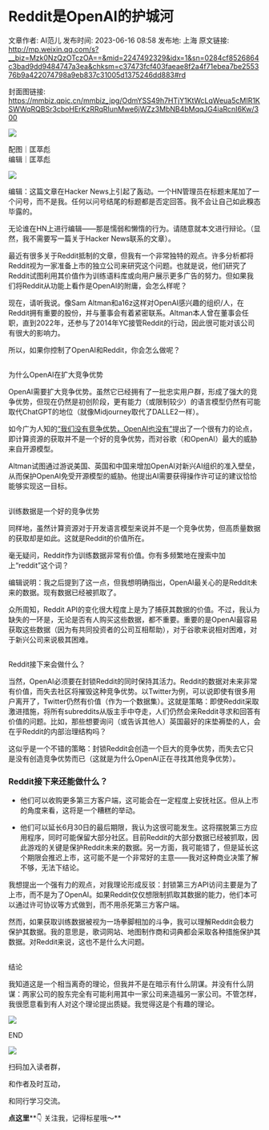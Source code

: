 # Reddit是OpenAI的护城河

文章作者: AI范儿
发布时间: 2023-06-16 08:58
发布地: 上海
原文链接: http://mp.weixin.qq.com/s?__biz=Mzk0NzQzOTczOA==&mid=2247492329&idx=1&sn=0284cf8526864c3bad9dd9484747a3ea&chksm=c37473fcf403faeae8f2a4f71ebea7be255376b9a422074798a9eb837c31005d1375246dd883#rd

封面图链接: https://mmbiz.qpic.cn/mmbiz_jpg/OdmYSS49h7HTjY1KtWcLqWeua5cMIR1KSWWqRQBSr3cboHErKzRRqRIunMwe6jWZz3MbNB4bMqqJG4iaRcnI6Kw/300

![](https://mmbiz.qpic.cn/mmbiz_png/OdmYSS49h7FuR0XhgJ5iaLA8KYXGFZgjwPvuRvFwjXdGxwEMMpY1NPRXh9w5G2TyHjRVfma5x47pIFINA1swXIQ/640?wx_fmt=png)

  

配图｜匡萃彪  
编辑｜匡萃彪

![](https://mmbiz.qpic.cn/mmbiz_png/OdmYSS49h7HTjY1KtWcLqWeua5cMIR1KE27yMdysW8y8hmibud8JGJib7axKlM1ykOsQicxbM10qKNz2yw0ib2E3VA/640?wx_fmt=png)

编辑：这篇文章在Hacker
News上引起了轰动。一个HN管理员在标题末尾加了一个问号，而不是我。任何以问号结尾的标题都是否定回答。我不会让自己如此糗态毕露的。

无论谁在HN上进行编辑——那是懦弱和懒惰的行为。请随意就本文进行辩论。（显然，我不需要写一篇关于Hacker News联系的文章）。

  

最近有很多关于Reddit抵制的文章，但我有一个非常独特的观点。许多分析都将Reddit视为一家准备上市的独立公司来研究这个问题。也就是说，他们研究了Reddit试图利用其价值作为训练语料库或向用户展示更多广告的努力。但如果我们将Reddit从功能上看作是OpenAI的附庸，会怎么样呢？

现在，请听我说。像Sam
Altman和a16z这样对OpenAI感兴趣的组织/人，在Reddit拥有重要的股份，并与董事会有着紧密联系。Altman本人曾在董事会任职，直到2022年，还参与了2014年YC接管Reddit的行动，因此很可能对该公司有很大的影响力。

所以，如果你控制了OpenAI和Reddit，你会怎么做呢？

##  

##

为什么OpenAI在扩大竞争优势

OpenAI需要扩大竞争优势。虽然它已经拥有了一批忠实用户群，形成了强大的竞争优势，但现在仍然是初创阶段，更有能力（或限制较少）的语言模型仍然有可能取代ChatGPT的地位（就像Midjourney取代了DALLE2一样）。

如今广为人知的[“我们没有竞争优势，OpenAI也没有”](http://mp.weixin.qq.com/s?__biz=Mzk0NzQzOTczOA==&mid=2247488066&idx=1&sn=bbbe1e210f81828f2730cf6a52de76e0&chksm=c3778357f4000a41d7515bf8bfc6bee257d4c6dfbacf8f620488a23a82540101ff80b1b3e085&scene=21#wechat_redirect)提出了一个很有力的论点，即计算资源的获取并不是一个好的竞争优势，而对谷歌（和OpenAI）最大的威胁来自开源模型。

Altman试图通过游说美国、英国和中国来增加OpenAI对新兴AI组织的准入壁垒，从而保护OpenAI免受开源模型的威胁。他提出AI需要获得操作许可证的建议恰恰能够实现这一目标。

##  

##

训练数据是一个好的竞争优势

同样地，虽然计算资源对于开发语言模型来说并不是一个竞争优势，但高质量数据的获取却是如此。这就是Reddit的价值所在。

毫无疑问，Reddit作为训练数据非常有价值。你有多频繁地在搜索中加上“reddit”这个词？

编辑说明：我之后提到了这一点，但我想明确指出，OpenAI最关心的是Reddit未来的数据。现有数据已经被抓取了。

众所周知，Reddit
API的变化很大程度上是为了捕获其数据的价值。不过，我认为缺失的一环是，无论是否有人购买这些数据，都不重要。重要的是OpenAI最容易获取这些数据（因为有共同投资者的公司互相帮助），对于谷歌来说相对困难，对于新兴公司来说极其困难。

##  

##

Reddit接下来会做什么？

当然，OpenAI必须要在封锁Reddit的同时保持其活力。Reddit的数据对未来非常有价值，而失去社区将摧毁这种竞争优势。以Twitter为例，可以说即使有很多用户离开了，Twitter仍然有价值（作为一个数据集）。这就是策略：即使Reddit采取激进措施，将所有subreddits从版主手中夺走，人们仍然会来Reddit寻求和回答有价值的问题。比如，那些想要询问（或告诉其他人）英国最好的床垫褥垫的人，会在乎Reddit的内部治理结构吗？

这似乎是一个不错的策略：封锁Reddit会创造一个巨大的竞争优势，而失去它只是没有创造竞争优势而已（这就是为什么OpenAI正在寻找其他竞争优势）。

### **Reddit接下来还能做什么？**

  * 他们可以收购更多第三方客户端，这可能会在一定程度上安抚社区。但从上市的角度来看，这将是一个糟糕的举动。

  * 他们可以延长6月30日的最后期限，我认为这很可能发生。这将摆脱第三方应用程序，同时可能保留大部分社区。目前Reddit的大部分数据已经被抓取，因此游戏的关键是保护Reddit未来的数据。另一方面，我可能错了，但是延长这个期限会推迟上市，这可能不是一个非常好的主意——我对这种商业决策了解不够，无法下结论。

我想提出一个强有力的观点，对我理论形成反驳：封锁第三方API访问主要是为了上市，而不是为了OpenAI。如果Reddit仅仅想限制抓取其数据的能力，他们本可以通过许可协议等方式做到，而不用杀死第三方客户端。

然而，如果获取训练数据被视为一场拳脚相加的斗争，我可以理解Reddit会极力保护其数据。我的意思是，歌词网站、地图制作商和词典都会采取各种措施保护其数据。对Reddit来说，这也不是什么大问题。

##  

##

结论

我知道这是一个相当离奇的理论，但我并不是在暗示有什么阴谋。并没有什么阴谋：两家公司的股东完全有可能利用其中一家公司来造福另一家公司。不管怎样，我很愿意看到有人对这个理论提出质疑。我觉得这是个有趣的理论。

  

![](https://mmbiz.qpic.cn/sz_mmbiz_png/nfAe2vQ6KWmX1ADJxicuKfNIcAiaZBxnqojYDx7iaHeyAT1wbNHSeQY78FkUegKMcu0wichciaUzaqPbhia9AdeWlnvw/640?wx_fmt=png)  

END

  

  

![](https://mmbiz.qpic.cn/mmbiz_png/OdmYSS49h7FuR0XhgJ5iaLA8KYXGFZgjwvvN2n3ak5QMqc8RdaqgQdkNOdZuOSMGtqKT5Kh5UBfS0rAUbMQByTg/640?wx_fmt=png)

扫码加入读者群，

和作者及时互动，

和同行学习交流。

  

**点这里****👇 关注我，记得标星哦～‍‍‍**

  

